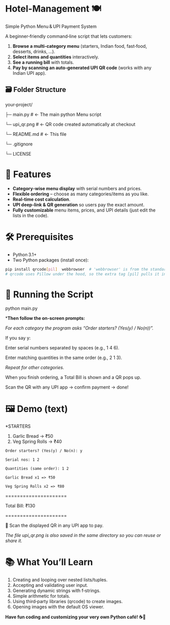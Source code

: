 # Hotel-Management 🍽️
Simple Python Menu & UPI Payment System

A beginner‑friendly command‑line script that lets customers:

1. **Browse a multi‑category menu** (starters, Indian food, fast‑food, desserts, drinks, …).
2. **Select items and quantities** interactively.
3. **See a running bill** with totals.
4. **Pay by scanning an auto‑generated UPI QR code** (works with any Indian UPI app).

## 🗃️ Folder Structure

your‑project/

├─ main.py # ← The main python Menu script

└─ upi_qr.png # ← QR code created automatically at checkout

└─ README.md # ← This file

└─ .gitignore

└─ LICENSE

# 🤖 Features

* **Category‑wise menu display** with serial numbers and prices.
* **Flexible ordering** – choose as many categories/items as you like.
* **Real‑time cost calculation**.
* **UPI deep‑link & QR generation** so users pay the exact amount.
* **Fully customizable** menu items, prices, and UPI details (just edit the lists in the code).

# 🛠️ Prerequisites

* Python 3.1+  
* Two Python packages (install once):

```bash
pip install qrcode[pil]  webbrowser  # 'webbrowser' is from the standard library; repeat safe
# qrcode uses Pillow under the hood, so the extra tag [pil] pulls it in automatically.
```

# 🚀 Running the Script
python main.py

***Then follow the on‑screen prompts:**

*For each category the program asks “Order starters? (Yes(y) / No(n))”.*

If you say y:

Enter serial numbers separated by spaces (e.g., 1 4 6).

Enter matching quantities in the same order (e.g., 2 1 3).

*Repeat for other categories.*

When you finish ordering, a Total Bill is shown and a QR pops up.

Scan the QR with any UPI app → confirm payment → done!

# 🖼️ Demo (text)
*STARTERS
1. Garlic Bread -> ₹50
2. Veg Spring Rolls -> ₹40

```
Order starters? (Yes(y) / No(n): y

Serial nos: 1 2

Quantities (same order): 1 2

Garlic Bread x1 => ₹50

Veg Spring Rolls x2 => ₹80
```

=====================

Total Bill: ₹130

=====================

📲 Scan the displayed QR in any UPI app to pay.

*The file upi_qr.png is also saved in the same directory so you can reuse or share it.*

# 📚 What You’ll Learn
1. Creating and looping over nested lists/tuples.
2. Accepting and validating user input.
3. Generating dynamic strings with f‑strings.
4. Simple arithmetic for totals.
5. Using third‑party libraries (qrcode) to create images.
6. Opening images with the default OS viewer.

**Have fun coding and customizing your very own Python café! ☕🍰**
